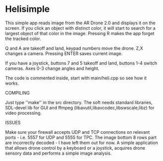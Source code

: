 Helisimple
============

This simple app reads image from the AR Drone 2.0 and displays it on the screen.
If you click an object with distinct color, it will start to search for a largest object of that color in the image.
Pressing R makes the app forget the tracked color.

Q and A are takeoff and land, keypad numbers move the drone.
Z,X changes a camera.
Pressing ENTER saves current image. 

If you have a joystick, buttons 7 and 5 takeoff and land, buttons 1-4 switch cameras.
Axes 0-3 change angles and height.

The code is commented inside, start with main/heli.cpp so see how it works. 

COMPILING

Just type ''make'' in the src directory.
The soft needs standard libraries, SDL-devel lib for GUI and ffmpeg (libavutil,libavcodec,libswscale,libz) for video processing.

ISSUES

Make sure your firewall accepts UDP and TCP connections on relevant ports - i.e. 5557 for UDP and 5555 for TPC.
The image bottom 8 rows part are incorrectly decoded - I have left them out for now.
A simple application that allows drone control by a keyboard or a joystick, acquires drone sensory data and performs a simple image analysis.
